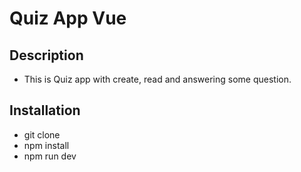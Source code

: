 # Quiz App Vue

## Description

- This is Quiz app with create, read and answering some question.

## Installation

- git clone
- npm install
- npm run dev
